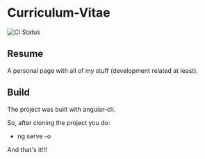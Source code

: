 # Curriculum-Vitae

![CI Status](https://travis-ci.org/Cabeda/Curriculum-Vitae.svg?branch=master)

## Resume

A personal page with all of my stuff (development related at least).

## Build

The project was built with angular-cli.

So, after cloning the project you do:

* ng serve -o

And that's it!!!